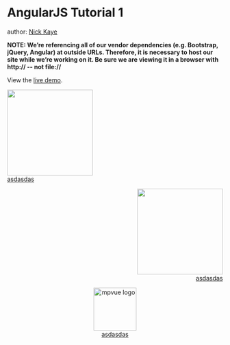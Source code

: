 AngularJS Tutorial 1
====================

author: [Nick Kaye](http://www.nickkaye.com)

**NOTE:  We’re referencing all of our vendor dependencies (e.g. Bootstrap, jQuery, Angular) at outside URLs.   Therefore, it is necessary to host our site while we’re working on it.  Be sure we are viewing it in a browser with http:// -- not file://**

View the [live demo](http://nickckaye.github.io/angularjs-tutorial-1).

<p align="center">
	<p align="left">
		<img src="https://img.cdn.aliyun.dcloud.net.cn/guide/uniapp/app_download.png" width="200"/>
		<br/>
		<a href="http://mpvue.com" target="_blank" rel="noopener noreferrer">asdasdas</a>
	</p>
	<p align="right">
		<img src="https://img.cdn.aliyun.dcloud.net.cn/guide/uniapp/gh_33446d7f7a26_430.jpg" width="200"/>
	<br/>
		<a href="http://mpvue.com" target="_blank" rel="noopener noreferrer">asdasdas</a>
	</p>
		
</p >
<p align="center">
		<a href="http://mpvue.com" target="_blank" rel="noopener noreferrer"><img width="100" src="https://img.cdn.aliyun.dcloud.net.cn/guide/uniapp/gh_33446d7f7a26_430.jpg" alt="mpvue logo"></a>
	<br/>
		<a href="http://mpvue.com" target="_blank" rel="noopener noreferrer">asdasdas</a>
	</p>
